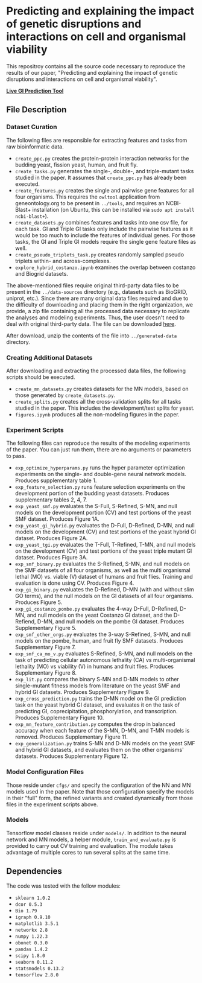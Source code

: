 # Predicting and explaining the impact of genetic disruptions and interactions on cell and organismal viability 

This repositroy contains all the source code necessary to reproduce the results of our paper, "Predicting and explaining the impact of genetic disruptions and interactions on cell and organismal viability".


[**Live GI Prediction Tool**](http://ssdd.kisr.edu.kw/gi_pred/static/search_gi.html)



## File Description

### Dataset Curation

The following files are responsible for extracting features and tasks from raw bioinformatic data.

- `create_ppc.py` creates the protein-protein interaction networks for the budding yeast, fission yeast, human, and fruit fly. 
- `create_tasks.py` generates the single-, double-, and triple-mutant tasks studied in the paper. It assumes that `create_ppc.py` has already been executed.
- `create_features.py` creates the single and pairwise gene features for all four organisms. This requires the `owltool` application from geneontology.org to be present in `../tools`, and requires an NCBI-Blast+ installation (on Ubuntu, this can be installed via `sudo apt install ncbi-blast+`).
- `create_datasets.py` combines features and tasks into one csv file, for each task. GI and Triple GI tasks only include the pairwise features as it would be too much to include the features of individual genes. For those tasks, the GI and Triple GI models require the single gene feature files as well.
- `create_pseudo_triplets_task.py` creates randomly sampled pseudo triplets within- and across-complexes.
- `explore_hybrid_costanzo.ipynb` examines the overlap between costanzo and Biogrid datasets.

The above-mentioned files require original third-party data files to be present in the `../data-sources` directory (e.g., datasets such as BioGRID, uniprot, etc.). Since there are many original data files required and due to the difficulty of downloading and placing them in the right organization, we provide, a zip file containing all the processed data necessary to replicate the analyses and modeling experiments. Thus, the user doesn't need to deal with original third-party data. The file can be downloaded [here](https://drive.google.com/file/d/1JYb_hAHBpBipF9ZgyDfvzZRwujrB42yU/view?usp=sharing).

After download, unzip the contents of the file into `../generated-data` directory.

### Creating Additional Datasets 

After downloading and extracting the processed data files, the following scripts should be executed.

- `create_mn_datasets.py` creates datasets for the MN models, based on those generated by `create_datasets.py`.
- `create_splits.py` creates all the cross-validation splits for all tasks studied in the paper. This includes the development/test splits for yeast.
- `figures.ipynb` produces all the non-modeling figures in the paper.

### Experiment Scripts

The following files can reproduce the results of the modeling experiments of the paper. You can just run them, there are no arguments or parameters to pass.

- `exp_optimize_hyperparams.py` runs the hyper parameter optimization experiments on the single- and double-gene neural network models. Produces supplementary table 1.
- `exp_feature_selection.py` runs feature selection experiments on the development portion of the budding yeast datasets. Produces supplementary tables 2, 4, 7.
- `exp_yeast_smf.py` evaluates the S-Full, S-Refined, S-MN, and null models on the development portion (CV) and test portions of the yeast SMF dataset. Produces Figure 1A.
- `exp_yeast_gi_hybrid.py` evaluates the D-Full, D-Refined, D-MN, and null models on the development (CV) and test portions of the yeast hybrid GI dataset. Produces Figure 2A.
- `exp_yeast_tgi.py` evaluates the T-Full, T-Refined, T-MN, and null models on the development (CV) and test portions of the yeast triple mutant GI dataset. Produces Figure 3A.
- `exp_smf_binary.py` evaluates the S-Refined, S-MN, and null models on the SMF datasets of all four organisms, as well as the multi organismal lethal (MO) vs. viable (V) dataset of humans and fruit flies. Training and evaluation is done using CV. Produces Figure 4.
- `exp_gi_binary.py` evaluates the D-Refined, D-MN (with and without slim GO terms), and the null models on the GI datasets of all four organisms. Produces Figure 5.
- `exp_gi_costanzo_pombe.py` evaluates the 4-way D-Full, D-Refined, D-MN, and null models on the yeast Costanzo GI dataset, and the D-Refiend, D-MN, and null models on the pombe GI dataset. Produces Supplementary Figure 5.
- `exp_smf_other_orgs.py` evaluates the 3-way S-Refined, S-MN, and null models on the pombe, human, and fruit fly SMF datasets. Produces Supplementary Figure 7.
- `exp_smf_ca_mo_v.py` evaluates S-Refined, S-MN, and null models on the task of predicting cellular autonomous lethality (CA) vs multi-organismal lethality (MO) vs viability (V) in humans and fruit flies. Produces  Supplementary Figure 8.
- `exp_lit.py` compares the binary S-MN and D-MN models to other single-mutant fitness models from literature on the yeast SMF and hybrid GI datasets. Produces Supplementary Figure 9.
- `exp_cross_prediction.py` trains the D-MN model on the GI prediction task on the yeast hybrid GI dataset, and evaluates it on the task of predicting GI, coprecipitation, phosphorylation, and transcription. Produces Supplementary Figure 10.
- `exp_mn_feature_contribution.py` computes the drop in balanced accuracy when each feature of the S-MN, D-MN, and T-MN models is removed. Produces Supplementary Figure 11.
- `exp_generalization.py` trains S-MN and D-MN models on the yeast SMF and hybrid GI datasets, and evaluates them on the other organisms' datasets. Produces Supplementary Figure 12.

### Model Configuration Files

Those reside under `cfgs/` and specify the configuration of the NN and MN models used in the paper. Note that those configuration specify the models in their "full" form, the refined variants and created dynamically from those files in the experiment scripts above.

### Models 

Tensorflow model classes reside under `models/`. In addition to the neural network and MN models, a helper module, `train_and_evaluate.py` is provided to carry out CV training and evaluation. The module takes advantage of multiple cores to run several splits at the same time.

## Dependencies

The code was tested with the follow modules:

- `sklearn 1.0.2`
- `dcor 0.5.3`
- `Bio 1.79`
- `igraph 0.9.10`
- `matplotlib 3.5.1`
- `networkx 2.8`
- `numpy 1.22.3`
- `obonet 0.3.0`
- `pandas 1.4.2`
- `scipy 1.8.0`
- `seaborn 0.11.2`
- `statsmodels 0.13.2`
- `tensorflow 2.8.0`
